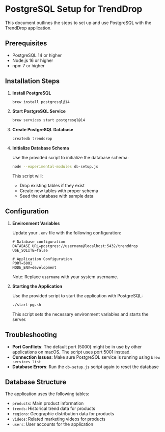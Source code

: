 # PostgreSQL Setup for TrendDrop

This document outlines the steps to set up and use PostgreSQL with the TrendDrop application.

## Prerequisites

- PostgreSQL 14 or higher
- Node.js 16 or higher
- npm 7 or higher

## Installation Steps

1. **Install PostgreSQL**

   ```bash
   brew install postgresql@14
   ```

2. **Start PostgreSQL Service**

   ```bash
   brew services start postgresql@14
   ```

3. **Create PostgreSQL Database**

   ```bash
   createdb trenddrop
   ```

4. **Initialize Database Schema**

   Use the provided script to initialize the database schema:

   ```bash
   node --experimental-modules db-setup.js
   ```

   This script will:
   - Drop existing tables if they exist
   - Create new tables with proper schema
   - Seed the database with sample data

## Configuration

1. **Environment Variables**

   Update your `.env` file with the following configuration:

   ```
   # Database configuration
   DATABASE_URL=postgres://username@localhost:5432/trenddrop
   USE_SQLITE=false

   # Application Configuration
   PORT=5001
   NODE_ENV=development
   ```

   Note: Replace `username` with your system username.

2. **Starting the Application**

   Use the provided script to start the application with PostgreSQL:

   ```bash
   ./start-pg.sh
   ```

   This script sets the necessary environment variables and starts the server.

## Troubleshooting

- **Port Conflicts**: The default port (5000) might be in use by other applications on macOS. The script uses port 5001 instead.
- **Connection Issues**: Make sure PostgreSQL service is running using `brew services list`
- **Database Errors**: Run the `db-setup.js` script again to reset the database

## Database Structure

The application uses the following tables:

- `products`: Main product information
- `trends`: Historical trend data for products
- `regions`: Geographic distribution data for products
- `videos`: Related marketing videos for products
- `users`: User accounts for the application 